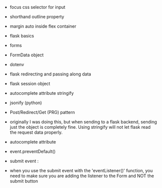 - focus css selector for input
- shorthand outline property
- margin auto inside flex container
- flask basics
- forms
- FormData object
- dotenv
- flask redirecting and passing along data
- flask session object
- autocomplete attribute
  stringify
- jsonify (python)
- Post/Redirect/Get (PRG) pattern
- originally I was doing this, but when sending to a flask backend, sending just the object is completely fine. Using stringify will not let flask read the request data properly.

- autocomplete attribute
- event.preventDefault()
- submit event :
- when you use the submit event with the 'eventListener()' function, you need to make sure you are adding the listener to the Form and NOT the submit button
